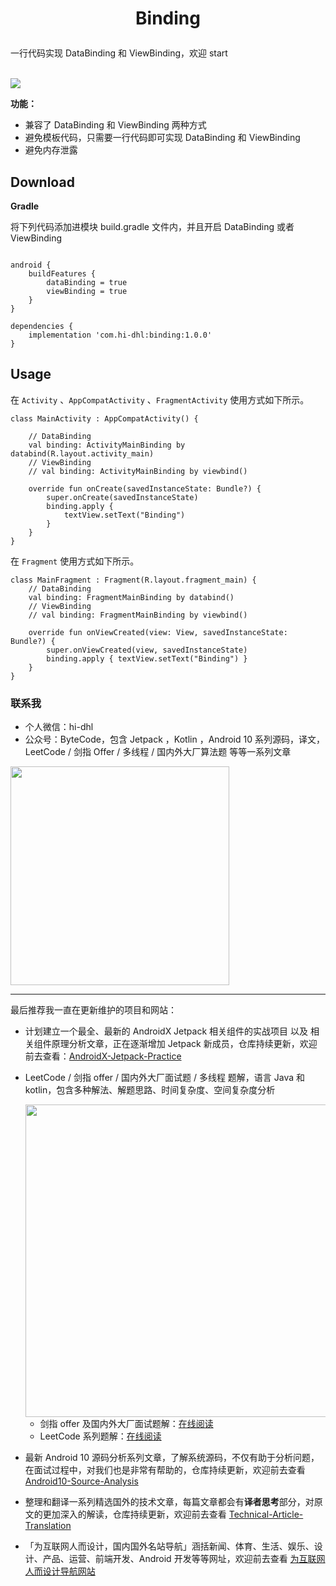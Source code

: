# <p align="center"> Binding </p>

<p align="center">

一行代码实现 DataBinding 和 ViewBinding，欢迎 start<br/><br/>

<image src="http://img.hi-dhl.com/carbon.png"/>
</p>

**功能：**

* 兼容了 DataBinding 和 ViewBinding 两种方式
* 避免模板代码，只需要一行代码即可实现 DataBinding 和 ViewBinding 
* 避免内存泄露

## Download

**Gradle**

将下列代码添加进模块 build.gradle 文件内，并且开启 DataBinding 或者 ViewBinding

```

android {
    buildFeatures {
        dataBinding = true
        viewBinding = true
    }
}

dependencies {
    implementation 'com.hi-dhl:binding:1.0.0'
}
```


## Usage

在 `Activity` 、`AppCompatActivity` 、`FragmentActivity` 使用方式如下所示。

```
class MainActivity : AppCompatActivity() {

    // DataBinding
    val binding: ActivityMainBinding by databind(R.layout.activity_main)
    // ViewBinding
    // val binding: ActivityMainBinding by viewbind()

    override fun onCreate(savedInstanceState: Bundle?) {
        super.onCreate(savedInstanceState)
        binding.apply {
            textView.setText("Binding")
        }
    }
}
```

在 `Fragment` 使用方式如下所示。

```
class MainFragment : Fragment(R.layout.fragment_main) {
    // DataBinding
  	val binding: FragmentMainBinding by databind()
    // ViewBinding
  	// val binding: FragmentMainBinding by viewbind()
  
    override fun onViewCreated(view: View, savedInstanceState: Bundle?) {
        super.onViewCreated(view, savedInstanceState)
        binding.apply { textView.setText("Binding") }
    }
}
```

### 联系我

* 个人微信：hi-dhl
* 公众号：ByteCode，包含 Jetpack ，Kotlin ，Android 10 系列源码，译文，LeetCode / 剑指 Offer / 多线程 / 国内外大厂算法题 等等一系列文章

<img src='http://cdn.51git.cn/2020-10-20-151047.png' width = 350px/>

---

最后推荐我一直在更新维护的项目和网站：

* 计划建立一个最全、最新的 AndroidX Jetpack 相关组件的实战项目 以及 相关组件原理分析文章，正在逐渐增加 Jetpack 新成员，仓库持续更新，欢迎前去查看：[AndroidX-Jetpack-Practice](https://github.com/hi-dhl/AndroidX-Jetpack-Practice)

* LeetCode / 剑指 offer / 国内外大厂面试题 / 多线程 题解，语言 Java 和 kotlin，包含多种解法、解题思路、时间复杂度、空间复杂度分析<br/>

    <image src="http://cdn.51git.cn/2020-10-04-16017884626310.jpg" width = "500px"/>
  
    * 剑指 offer 及国内外大厂面试题解：[在线阅读](https://offer.hi-dhl.com)
    * LeetCode 系列题解：[在线阅读](https://leetcode.hi-dhl.com)

* 最新 Android 10 源码分析系列文章，了解系统源码，不仅有助于分析问题，在面试过程中，对我们也是非常有帮助的，仓库持续更新，欢迎前去查看 [Android10-Source-Analysis](https://github.com/hi-dhl/Android10-Source-Analysis)

* 整理和翻译一系列精选国外的技术文章，每篇文章都会有**译者思考**部分，对原文的更加深入的解读，仓库持续更新，欢迎前去查看 [Technical-Article-Translation](https://github.com/hi-dhl/Technical-Article-Translation)

* 「为互联网人而设计，国内国外名站导航」涵括新闻、体育、生活、娱乐、设计、产品、运营、前端开发、Android 开发等等网址，欢迎前去查看 [为互联网人而设计导航网站](https://site.51git.cn)

